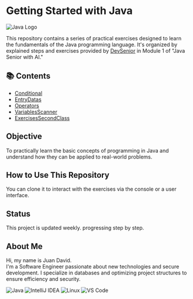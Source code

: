 # Getting Started with Java
![Java Logo](https://www.oracle.com/a/tech/img/cb88-java-logo-001.jpg)

This repository contains a series of practical exercises designed to learn the fundamentals of the Java programming language. It's organized by explained steps and exercises provided by [DevSenior](https://devseniorcode.com/) in Module 1 of "Java Senior with AI."

## 📚 Contents

- [Conditional](https://github.com/DJAngel973/Starting-Java/blob/main/src/Conditional.java)
- [EntryDatas](https://github.com/DJAngel973/Starting-Java/blob/main/src/EntryDatas.java)
- [Operators](https://github.com/DJAngel973/Starting-Java/blob/main/src/Operators.java)
- [VariablesScanner](https://github.com/DJAngel973/Starting-Java/blob/main/src/VariablesScanner.java)
- [ExercisesSecondClass](https://github.com/DJAngel973/Starting-Java/tree/main/src/ExcercisesSecondClass)


## Objective

To practically learn the basic concepts of programming in Java and understand how they can be applied to real-world problems.

## How to Use This Repository

You can clone it to interact with the exercises via the console or a user interface.

## Status

This project is updated weekly. progressing step by step.

## About Me

Hi, my name is Juan David.  
I'm a Software Engineer passionate about new technologies and secure development. I specialize in databases and optimizing project structures to ensure efficiency and security.

![Java](https://img.shields.io/badge/Java-ED8B00?style=for-the-badge&logo=java&logoColor=white)
![IntelliJ IDEA](https://img.shields.io/badge/IDE-IntelliJ%20IDEA-000000?style=for-the-badge&logo=intellijidea&logoColor=white)
![Linux](https://img.shields.io/badge/OS-Linux-FCC624?style=for-the-badge&logo=linux&logoColor=black)
![VS Code](https://img.shields.io/badge/Editor-VS%20Code-007ACC?style=for-the-badge&logo=visualstudiocode&logoColor=white)